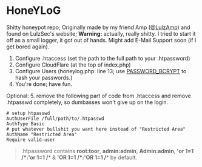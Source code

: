 # HoneYLoG
Shitty honeypot repo; Originally made by my friend Amp ([@LulzAmp](https://github.com/LulzAmp)) and found on LulzSec's website; 
**Warning:** actually, really shitty. I tried to start it off as a small logger, it got out of hands. Might add E-Mail Support soon (if I get bored again).


1. Configure .htaccess (set the path to the full path to your .htpassword)
2. Configure CloudFlare (at the top of index.php)
3. Configure Users (honeylog.php: line 13; use [PASSWORD_BCRYPT](https://bcrypt-generator.com) to hash your passwords.)
4. You're done; have fun.

Optional: 5. remove the following part of code from .htaccess and remove .htpasswd completely, so dumbasses won't give up on the login.
```apacheconf
# setup htpasswd
AuthUserFile /full/path/to/.htpasswd
AuthType Basic
# put whatever bullshit you want here instead of "Restricted Area"
AuthName "Restricted Area"
Require valid-user
```

> .htpassword contains **root:toor**, **admin:admin**, **Admin:admin**, **'or 1=1 /\*:'or 1=1 /*** & **'OR 1=1 /\*:'OR 1=1 /*** by default.

